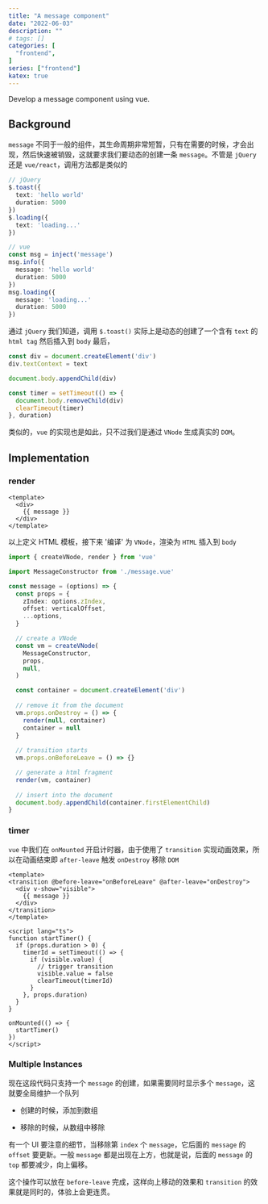 ```yaml
---
title: "A message component"
date: "2022-06-03"
description: ""
# tags: []
categories: [
  "frontend",
]
series: ["frontend"]
katex: true
---
```


Develop a message component using vue.

<!--more-->

## Background

`message` 不同于一般的组件，其生命周期非常短暂，只有在需要的时候，才会出现，然后快速被销毁，这就要求我们要动态的创建一条 `message`。不管是 `jQuery` 还是 `vue/react`，调用方法都是类似的

```ts
// jQuery
$.toast({
  text: 'hello world'
  duration: 5000
})
$.loading({
  text: 'loading...'
})

// vue
const msg = inject('message')
msg.info({
  message: 'hello world'
  duration: 5000
})
msg.loading({
  message: 'loading...'
  duration: 5000
})
```

通过 `jQuery` 我们知道，调用 `$.toast()` 实际上是动态的创建了一个含有 `text` 的 `html tag` 然后插入到 `body` 最后，


```ts
const div = document.createElement('div')
div.textContext = text

document.body.appendChild(div)

const timer = setTimeout(() => {
  document.body.removeChild(div)
  clearTimeout(timer)
}, duration)
```

类似的，`vue` 的实现也是如此，只不过我们是通过 `VNode` 生成真实的 `DOM`。


## Implementation

### render

```vue
<template>
  <div>
    {{ message }}
  </div>
</template>
```

以上定义 HTML 模板，接下来 '编译' 为 `VNode`，渲染为 `HTML` 插入到 `body`

```ts
import { createVNode, render } from 'vue'

import MessageConstructor from './message.vue'

const message = (options) => {
  const props = {
    zIndex: options.zIndex,
    offset: verticalOffset,
    ...options,
  }

  // create a VNode
  const vm = createVNode(
    MessageConstructor,
    props,
    null,
  )

  const container = document.createElement('div')
  
  // remove it from the document
  vm.props.onDestroy = () => {
    render(null, container)
    container = null
  }
  
  // transition starts
  vm.props.onBeforeLeave = () => {}

  // generate a html fragment
  render(vm, container)
  
  // insert into the document
  document.body.appendChild(container.firstElementChild)
}
```


### timer

`vue` 中我们在 `onMounted` 开启计时器，由于使用了 `transition` 实现动画效果，所以在动画结束即 `after-leave` 触发 `onDestroy` 移除 `DOM`


```vue
<template>
<transition @before-leave="onBeforeLeave" @after-leave="onDestroy">
  <div v-show="visible">
    {{ message }}
  </div>
</transition>
</template>

<script lang="ts">
function startTimer() {
  if (props.duration > 0) {
    timerId = setTimeout(() => {
      if (visible.value) {
        // trigger transition
        visible.value = false
        clearTimeout(timerId)
      }
    }, props.duration)
  }
}

onMounted(() => {
  startTimer()
})
</script>
```

### Multiple Instances

现在这段代码只支持一个 `message` 的创建，如果需要同时显示多个 `message`，这就要全局维护一个队列

- 创建的时候，添加到数组

- 移除的时候，从数组中移除

有一个 UI 要注意的细节，当移除第 `index` 个 `message`，它后面的 `message` 的 `offset` 要更新。一般 `message` 都是出现在上方，也就是说，后面的 `message` 的 `top` 都要减少，向上偏移。

这个操作可以放在 `before-leave` 完成，这样向上移动的效果和 `transition` 的效果就是同时的，体验上会更连贯。